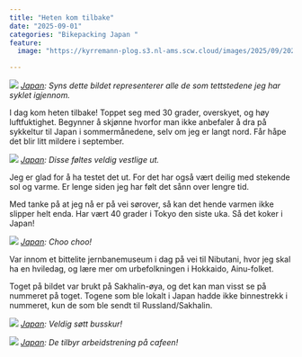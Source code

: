 ```yaml
---
title: "Heten kom tilbake"
date: "2025-09-01"
categories: "Bikepacking Japan "
feature:
  image: "https://kyrremann-plog.s3.nl-ams.scw.cloud/images/2025/09/20250901_085012.jpg"

---
```



![](https://kyrremann-plog.s3.nl-ams.scw.cloud/images/2025/09/20250901_085012.jpg)
*[Japan](https://www.google.com/maps/place/42.76316669972222,142.13842269999998): Syns dette bildet representerer alle de som tettstedene jeg har syklet igjennom.*

I dag kom heten tilbake! Toppet seg med 30 grader, overskyet, og høy luftfuktighet. Begynner å skjønne hvorfor man ikke anbefaler å dra på sykkeltur til Japan i sommermånedene, selv om jeg er langt nord. Får håpe det blir litt mildere i september.


![](https://kyrremann-plog.s3.nl-ams.scw.cloud/images/2025/09/20250901_085307.jpg)
*[Japan](https://www.google.com/maps/place/42.759747599722225,142.1339921): Disse føltes veldig vestlige ut.*

Jeg er glad for å ha testet det ut. For det har også vært deilig med stekende sol og varme. Er lenge siden jeg har følt det sånn over lengre tid.

Med tanke på at jeg nå er på vei sørover, så kan det hende varmen ikke slipper helt enda. Har vært 40 grader i Tokyo den siste uka. Så det koker i Japan! 


![](https://kyrremann-plog.s3.nl-ams.scw.cloud/images/2025/09/20250901_101403.jpg)
*[Japan](https://www.google.com/maps/place/42.7271584,142.2952448): Choo choo!*

Var innom et bittelite jernbanemuseum i dag på vei til Nibutani, hvor jeg skal ha en hviledag, og lære mer om urbefolkningen i Hokkaido, Ainu-folket.

Toget på bildet var brukt på Sakhalin-øya, og det kan man visst se på nummeret på toget. Togene som ble lokalt i Japan hadde ikke binnestrekk i nummeret, kun de som ble sendt til Russland/Sakhalin.


![](https://kyrremann-plog.s3.nl-ams.scw.cloud/images/2025/09/20250901_115231.jpg)
*[Japan](https://www.google.com/maps/place/42.67794969972222,142.1972887): Veldig søtt busskur!*


![](https://kyrremann-plog.s3.nl-ams.scw.cloud/images/2025/09/20250901_153720.jpg)
*[Japan](https://www.google.com/maps/place/42.63748139972222,142.1579097): De tilbyr arbeidstrening på cafeen!*